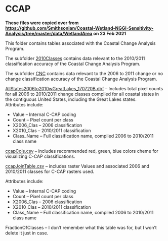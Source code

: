 # CCAP

**These files were copied over from https://github.com/Smithsonian/Coastal-Wetland-NGGI-Sensitivity-Analysis/tree/master/data/WetlandArea on 23 Feb 2021**

This folder contains tables associated with the Coastal Change Analysis Program.

The subfolder [2010Classes](https://github.com/Smithsonian/Coastal-Wetland-NGGI-Sensitivity-Analysis/tree/master/data/WetlandArea/CCAP/2010Classes) contains data relevant to the 2010/2011 classification accuracy of the Coastal Change Analysis Program.  

The subfolder [CNC](https://github.com/Smithsonian/Coastal-Wetland-NGGI-Sensitivity-Analysis/tree/master/data/WetlandArea/CCAP/CNC) contains data relevant to the 2006 to 2011 change or no change classification accuracy of the Coastal Change Analysis Program.  

[AllStates2006to2010wGreatLakes_170720B.dbf](https://github.com/Smithsonian/Coastal-Wetland-NGGI-Sensitivity-Analysis/blob/master/data/WetlandArea/CCAP/AllStates2006to2010wGreatLakes_170720B.dbf) – Includes total pixel counts for all 2006 to 2010/2011 change classes compiled for all coastal states in the contiguous United States, including the Great Lakes states.  
Attributes include:  

- Value – Internal C-CAP coding  
- Count – Pixel count per class  
- X2006_Clas – 2006 classification  
- X2010_Clas – 2010/2011 classification  
- Class_Name – Full classification name, compiled 2006 to 2010/2011 class name  

[ccapCols.csv](https://github.com/Smithsonian/Coastal-Wetland-NGGI-Sensitivity-Analysis/blob/master/data/WetlandArea/CCAP/ccapCols.csv) – includes recommended red, green, blue colors cheme for visualizing C-CAP classifications.  

[ccapJoinTable.csv](https://github.com/Smithsonian/Coastal-Wetland-NGGI-Sensitivity-Analysis/blob/master/data/WetlandArea/CCAP/ccapJoinTable.csv) – includes raster Values and associated 2006 and 2010/2011 classes for C-CAP rasters used.  

Attributes include:  
- Value – Internal C-CAP coding  
- Count – Pixel count per class  
- X2006_Clas – 2006 classification  
- X2010_Clas – 2010/2011 classification  
- Class_Name – Full classification name, compiled 2006 to 2010/2011 class name  

FractionOfClasses – I don’t remember what this table was for, but I won’t delete it just in case.
